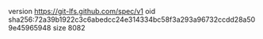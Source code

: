 version https://git-lfs.github.com/spec/v1
oid sha256:72a39b1922c3c6abedcc24e314334bc58f3a293a96732ccdd28a509e45965948
size 8082
